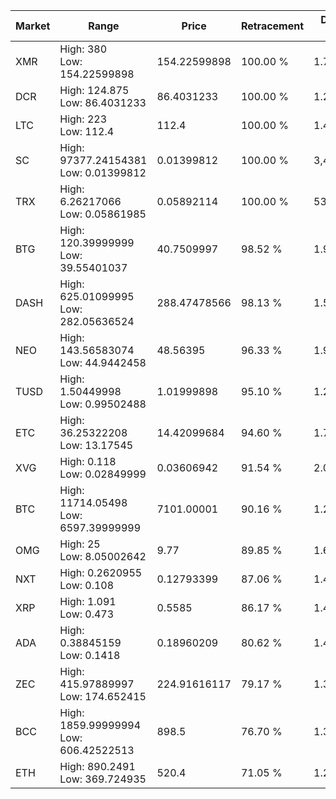 | Market | Range | Price| Retracement | Doubles to 50% |
| --- | --- | --- | --- | --- |
| XMR | High: 380<br />Low: 154.22599898 | 154.22599898 | 100.00 % | 1.73 |
| DCR | High: 124.875<br />Low: 86.4031233 | 86.4031233 | 100.00 % | 1.22 |
| LTC | High: 223<br />Low: 112.4 | 112.4 | 100.00 % | 1.49 |
| SC | High: 97377.24154381<br />Low: 0.01399812 | 0.01399812 | 100.00 % | 3,478,226.20 |
| TRX | High: 6.26217066<br />Low: 0.05861985 | 0.05892114 | 100.00 % | 53.64 |
| BTG | High: 120.39999999<br />Low: 39.55401037 | 40.7509997 | 98.52 % | 1.96 |
| DASH | High: 625.01099995<br />Low: 282.05636524 | 288.47478566 | 98.13 % | 1.57 |
| NEO | High: 143.56583074<br />Low: 44.9442458 | 48.56395 | 96.33 % | 1.94 |
| TUSD | High: 1.50449998<br />Low: 0.99502488 | 1.01999898 | 95.10 % | 1.23 |
| ETC | High: 36.25322208<br />Low: 13.17545 | 14.42099684 | 94.60 % | 1.71 |
| XVG | High: 0.118<br />Low: 0.02849999 | 0.03606942 | 91.54 % | 2.03 |
| BTC | High: 11714.05498<br />Low: 6597.39999999 | 7101.00001 | 90.16 % | 1.29 |
| OMG | High: 25<br />Low: 8.05002642 | 9.77 | 89.85 % | 1.69 |
| NXT | High: 0.2620955<br />Low: 0.108 | 0.12793399 | 87.06 % | 1.45 |
| XRP | High: 1.091<br />Low: 0.473 | 0.5585 | 86.17 % | 1.40 |
| ADA | High: 0.38845159<br />Low: 0.1418 | 0.18960209 | 80.62 % | 1.40 |
| ZEC | High: 415.97889997<br />Low: 174.652415 | 224.91616117 | 79.17 % | 1.31 |
| BCC | High: 1859.99999994<br />Low: 606.42522513 | 898.5 | 76.70 % | 1.37 |
| ETH | High: 890.2491<br />Low: 369.724935 | 520.4 | 71.05 % | 1.21 |
